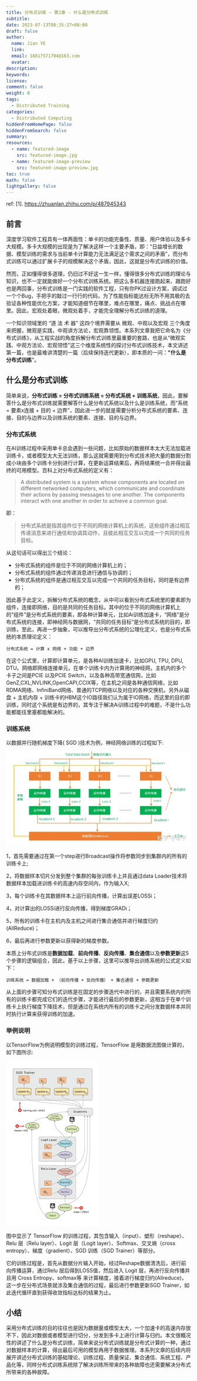```yaml
---
title: 分布式训练 – 第1章 - 什么是分布式训练
subtitle:
date: 2023-07-13T08:35:27+08:00
draft: false
author:
  name: Jian YE
  link:
  email: 18817571704@163.com
  avatar:
description:
keywords:
license:
comment: false
weight: 0
tags:
  - Distributed Training
categories:
  - Distributed Computing
hiddenFromHomePage: false
hiddenFromSearch: false
summary:
resources:
  - name: featured-image
    src: featured-image.jpg
  - name: featured-image-preview
    src: featured-image-preview.jpg
toc: true
math: false
lightgallery: false
---
```


ref:
[1]. https://zhuanlan.zhihu.com/p/487945343

## 前言

深度学习软件工程具有一体两面性：单卡的功能完备性、质量、用户体验以及多卡大规模。多卡大规模的出现是为了解决这样一个主要矛盾，即：“日益增长的数据、模型训练的需求与当前单卡计算能力无法满足这个需求之间的矛盾”，而分布式训练可以通过扩展卡子的规模解决这个矛盾，因此，这就是分布式训练的价值。

然而，正如懂得很多道理，仍旧过不好这一生一样，懂得很多分布式训练的理论与知识，也不一定就能做好一个分布式训练系统。把这么多机器连接跑起来、跟跑好也是两回事，分布式训练是一门实践的软件工程，只有你PK过设计方案，调试过一个个Bug，手把手的敲过一行行的代码，为了性能指标能达标无所不用其极的去验证各种性能优化方案，才能知道细节在哪里，难点在哪里，痛点、挑战点在哪里。因此，宏观处着眼，微观处着手，才能完全理解分布式训练的道理。

一个知识领域里的 “道 法 术 器” 这四个境界需要从 微观、中观以及宏观 三个角度来把握，微观是实践，中观讲方法论，宏观靠领悟。本系列文章我把它命名为《分布式训练》，从工程实战的角度拆解分布式训练里最重要的套路，也是从“微观实践、中观方法论、宏观领悟”这三个维度系统性的探讨分布式训练技术，本文讲述第一篇，也是最难讲清楚的一篇（后续保持迭代更新），即本质的一问：**"什么是分布式训练**"。

## 什么是分布式训练

简单来说，**分布式训练 = 分布式训练系统 = 分布式系统 + 训练系统**，因此，要解答什么是分布式训练就需要解答什么是分布式系统以及什么是训练系统，而“系统 = 要素x连接 + 目的 + 边界”，因此进一步的就是需要分析分布式系统的要素、连接、目的与边界以及训练系统的要素、连接、目的与边界。

### 分布式系统

在AI训练过程中采用单卡总会遇到一些问题，比如原始的数据样本太大无法加载进训练卡，或者模型太大无法训练，那么这就需要用到分布式技术把大量的数据分割成小块由多个训练卡分别进行计算，在更新运算结果后，再将结果统一合并得出最终的可用模型。百科上对分布式系统的定义有：

> A distributed system is a system whose components are located on different networked computers, which communicate and coordinate their actions by passing messages to one another. The components interact with one another in order to achieve a common goal.

即：

> 分布式系统是指其组件位于不同的网络计算机上的系统，这些组件通过相互传递消息来进行通信和协调其动作，且彼此相互交互以完成一个共同的任务目标。

从这句话可以得出三个结论：

- 分布式系统的组件是位于不同的网络计算机上的；
- 分布式系统的组件通过传递消息进行通信与协调的；
- 分布式系统的组件是通过相互交互以完成一个共同的任务目标，同时是有边界的；

因此基于此定义，拆解分布式系统的概念，从中可以看到分布式系统里的要素即为组件，连接即网络，目的是共同的任务目标。其中的位于不同的网络计算机上的“组件”是分布式系统的要素，即各种计算单元，比如Ai训练加速卡，“网络”是分布式系统的连接，即神经网与数据网，“共同的任务目标”是分布式系统的目的，即训练，至此，再进一步抽象，可以推导出分布式系统的公理化定义，也是分布式系统的本质理论定义：

```shell
分布式系统 = 计算 x 网络 + 功能 + 边界
```

在这个公式里，计算即计算单元，是各种AI训练加速卡，比如GPU, TPU, DPU, DTU。网络即网络连接单元，在单个训练卡内为计算用的神经网，主机内的多个卡子之间是PCIE 以及PCIE Switch，以及各种高带宽通信网，比如GenZ,CXL,NVLINK,OpenCAPI,CCIX等，在主机之间是各种通信网络，比如RDMA网络、InfiniBand网络、普通的TCP网络以及对应的各种交换机，另外从磁盘 + 主机内存 + 训练卡的HBM这个IO路径我们认为属于IO网络，而这里的目的即训练，同时这个系统是有边界的，其专注于解决Ai训练过程中的难题，不是什么功能都能往里塞都能解决的。


### 训练系统

以数据并行随机梯度下降( SGD )技术为例，神经网络训练的过程如下:

![data parallel demo](images/2022-10-29_DistributedTraining_1_data_parallel.webp#center)

1，首先需要通过在第一个step进行Broadcast操作将参数同步到集群内的所有的训练卡上;

2，将数据样本切片分发到整个集群的每张训练卡上并且通过data Loader技术将数据样本加载进训练卡的高速内存空间内，作为输入X;

3，每个训练卡在其数据样本上运行前向传播，计算出误差LOSSi；

4，对计算出的LOSSi进行反向传播，得到梯度GRADi；

5，所有的训练卡在主机内及主机之间进行集合通信并进行梯度归约(AllReduce)；

6，最后再进行参数更新以获得新的梯度参数。

本质上分布式训练是**数据加载**、**前向传播**、**反向传播**、**集合通信**以及**参数更新**这5个步骤的逻辑组合，因此，基于以上步骤，这里可以推导出训练系统的公式定义如下：

```shell
训练系统 = 数据加载 + （前向传播 + 反向传播） + 集合通信 + 参数更新
```
从上面的步骤可知分布式训练是在固定的步骤迭代中进行的，并且需要系统内的所有的训练卡都完成它们的迭代步骤，才能进行最后的参数更新，这相当于在单个训练卡上执行梯度下降技术，但是通过在系统内所有的训练卡之间分发数据样本并同时执行计算来获得训练的加速。

### 举例说明

以TensorFlow为例说明模型的训练过程，TensorFlow 是用数据流图做计算的，如下图所示:

![tf demo](images/2022-10-29_DistributedTraining_1_tf_demo.gif#center)

图中显示了 TensorFlow 的训练过程，其包含输入（input）、塑形（reshape）、Relu 层（Relu layer）、Logit 层（Logit layer）、Softmax、交叉熵（cross entropy）、梯度（gradient）、SGD 训练（SGD Trainer）等部分。

它的训练过程是，首先从数据分片输入开始，经过Reshape数据清洗后，进行前向传播运算，通过Relu 层后得到LOSS值，然后进入 Logit 层，再进行反向传播并且用 Cross Entropy、softmax等 来计算梯度，接着进行梯度归约(Allreduce)，这一步在分布式场景就涉及集合通信的过程，最后进行参数更新SGD Trainer，如此迭代循环直到获得收敛指标达标的结果为止。

## 小结

采用分布式训练的目的往往也是因为数据量或模型太大，一个加速卡的高速内存放不下，因此对数据或者模型进行切分，分发到多卡上进行计算与归约。本文很概况性的讲述了什么是分布式训练，简单来说分布式训练就是分布式计算的一种，通过对数据样本的计算，得出最后可用的模型再用于数据推理。本系列文章的后续内将展开讲述分布式训练的基础理论、训练过程、质量保证、集合通信、系统工程、产品化等，同样分布式训练系统除了解决训练所带来的各种故障也还需要解决分布式所带来的各种故障。
